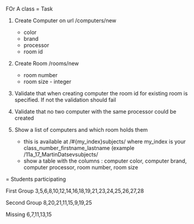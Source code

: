 
FOr A class
= Task
1. Create Computer on url /computers/new
	- color
	- brand
	- processor
	- room id

2. Create Room /rooms/new
	- room number
	- room size - integer

3. Validate that when creating computer the room id for existing room is specified. If not the validation should fail

4. Validate that no two computer with the same processor could be created
5. Show a list of computers and which room holds them
	- this is available at /#{my_index}subjects/ where my_index is your class_number_firstname_lastname (example /11a_17_MartinDatsevsubjects/
	- show a table with the columns : computer color, computer brand, computer processor, room number, room size


= Students participating

First Group
3,5,6,8,10,12,14,16,18,19,21,23,24,25,26,27,28

Second Group
8,20,21,11,15,9,19,25

Missing 6,7,11,13,15
